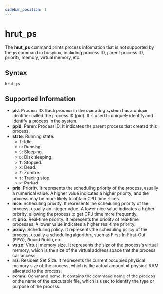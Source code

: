 ```yaml
---
sidebar_position: 1
---
```


# hrut_ps

The **hrut_ps** command prints process information that is not supported by the `ps` command in busybox, including process ID, parent process ID, priority, memory, virtual memory, etc.

## Syntax

```
hrut_ps
```

## Supported Information

- **pid**: Process ID. Each process in the operating system has a unique identifier called the process ID (pid). It is used to uniquely identify and identify a process in the system.
- **ppid**: Parent Process ID. It indicates the parent process that created this process.
- **state**: Running state.
  - `I`: Idle.
  - `R`: Running.
  - `S`: Sleeping.
  - `D`: Disk sleeping.
  - `T`: Stopped.
  - `X`: Dead.
  - `Z`: Zombie.
  - `t`: Tracing stop.
  - `P`: Parked.
- **prio**: Priority. It represents the scheduling priority of the process, usually a numerical value. A higher value indicates a higher priority, and the process may be more likely to obtain CPU time slices.
- **nice**: Scheduling priority. It represents the scheduling priority of the process, usually an integer value. A lower nice value indicates a higher priority, allowing the process to get CPU time more frequently.
- **rt_prio**: Real-time priority. It represents the priority of real-time processes. A lower value indicates a higher real-time priority.
- **policy**: Scheduling policy. It represents the scheduling policy of the process, usually a scheduling algorithm, such as First-In-First-Out (FIFO), Round Robin, etc.
- **vsize**: Virtual memory size. It represents the size of the process's virtual memory, which is the size of the virtual address space that the process can access.
- **rss**: Resident Set Size. It represents the current occupied physical memory size of the process, which is the actual amount of physical RAM allocated to the process.
- **comm**: Command name. It contains the command name of the process or the name of the executable file, which is used to identify the type or purpose of the process.